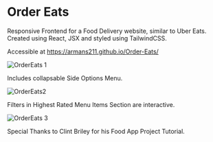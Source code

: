 # Order Eats
Responsive Frontend for a Food Delivery website, similar to Uber Eats. 
Created using React, JSX and styled using TailwindCSS.

Accessible at https://armans211.github.io/Order-Eats/

![OrderEats 1](https://github.com/user-attachments/assets/2513f6e2-1d4e-41c9-9b45-ac0a9447eef4)

Includes collapsable Side Options Menu.

![OrderEats2](https://github.com/user-attachments/assets/4d11b2e6-b7ce-48f4-bde7-9cf1ec0d0f0b)

Filters in Highest Rated Menu Items Section are interactive.

![OrderEats 3](https://github.com/user-attachments/assets/9939343f-936e-4893-a1db-9d34f10b29ee)

Special Thanks to Clint Briley for his Food App Project Tutorial.
